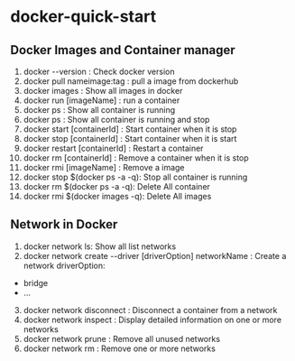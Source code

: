 # docker-quick-start

## Docker Images and Container manager
01.  docker --version : Check docker version
02.  docker pull nameimage:tag : pull a image from dockerhub
03.  docker images : Show all images in docker
04.  docker run [imageName] : run a container
05.  docker ps : Show all container is running
06.  docker ps : Show all container is running and stop
07.  docker start [containerId] : Start container when it is stop
08.  docker stop [containerId] : Start container when it is start
09.  docker restart [containerId] : Restart a container
10.  docker rm [containerId] : Remove a container when it is stop
11.  docker rmi [imageName] : Remove a image
12.  docker stop $(docker ps -a -q): Stop all container is running
13.  docker rm $(docker ps -a -q): Delete All container
14.  docker rmi $(docker images -q): Delete All images

## Network in Docker
01. docker network ls: Show all list networks
02. docker network create --driver [driverOption] networkName : Create a network
 driverOption:
  - bridge
  - ...
03. docker network disconnect : Disconnect a container from a network
04. docker network inspect : Display detailed information on one or more networks
05. docker network prune : Remove all unused networks
06. docker network rm :	Remove one or more networks
